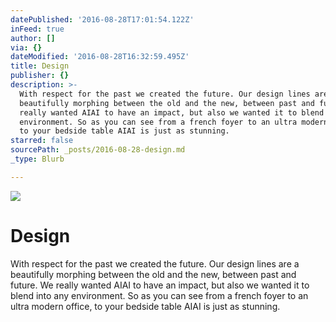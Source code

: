 ```yaml
---
datePublished: '2016-08-28T17:01:54.122Z'
inFeed: true
author: []
via: {}
dateModified: '2016-08-28T16:32:59.495Z'
title: Design
publisher: {}
description: >-
  With respect for the past we created the future. Our design lines are a
  beautifully morphing between the old and the new, between past and future. We
  really wanted AIAI to have an impact, but also we wanted it to blend into any
  environment. So as you can see from a french foyer to an ultra modern office,
  to your bedside table AIAI is just as stunning.
starred: false
sourcePath: _posts/2016-08-28-design.md
_type: Blurb

---
```

![](https://the-grid-user-content.s3-us-west-2.amazonaws.com/80a638a3-fe75-4825-bc15-26e05abb305e.jpg)

# Design

With respect for the past we created the future. Our design lines are a beautifully morphing between the old and the new, between past and future. We really wanted AIAI to have an impact, but also we wanted it to blend into any environment. So as you can see from a french foyer to an ultra modern office, to your bedside table AIAI is just as stunning.